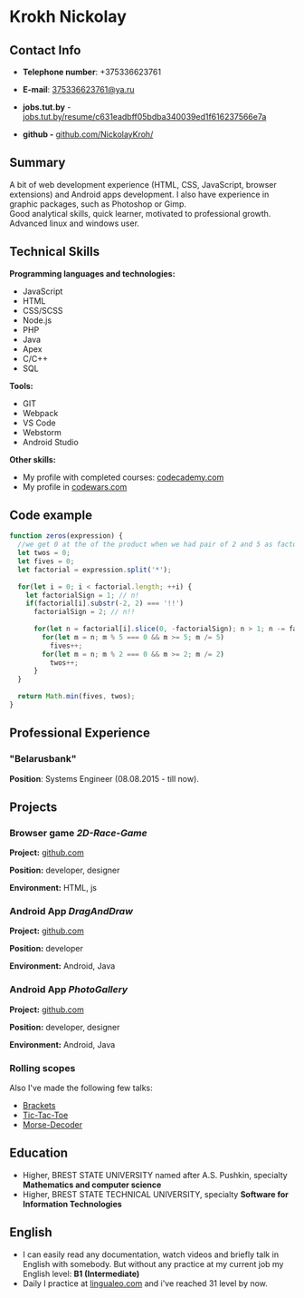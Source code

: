 # **Krokh Nickolay**


## **Contact Info**

- **Telephone number**: +375336623761 

- **E-mail**: [375336623761@ya.ru](mailto:375336623761@ya.ru)

- **jobs.tut.by** - [jobs.tut.by/resume/c631eadbff05bdba340039ed1f616237566e7a](https://brest.jobs.tut.by/resume/c631eadbff05bdba340039ed1f616237566e7a)

- **github -** [github.com/NickolayKroh/](https://github.com/NickolayKroh/)


## **Summary**

A bit of web development experience (HTML, CSS, JavaScript, browser extensions) and Android apps development. I also have experience in graphic packages, such as Photoshop or Gimp.  
Good analytical skills, quick learner, motivated to professional growth.
Advanced linux and windows user.


## **Technical Skills**

**Programming languages and technologies:**
- JavaScript 
- HTML
- CSS/SCSS
- Node.js
- PHP
- Java
- Apex
- C/C++
- SQL

**Tools:** 
- GIT
- Webpack
- VS Code
- Webstorm
- Android Studio

**Other skills:**
- My profile with completed courses: [codecademy.com](https://www.codecademy.com/profiles/0239390839)
- My profile in [codewars.com](https://www.codewars.com/users/NickolayKroh)


## **Code example**
```javascript
function zeros(expression) {
  //we get 0 at the of the product when we had pair of 2 and 5 as factors
  let twos = 0;
  let fives = 0;
  let factorial = expression.split('*');
  
  for(let i = 0; i < factorial.length; ++i) {
    let factorialSign = 1; // n!
    if(factorial[i].substr(-2, 2) === '!!')
      factorialSign = 2; // n!!
      
      for(let n = factorial[i].slice(0, -factorialSign); n > 1; n -= factorialSign) {
        for(let m = n; m % 5 === 0 && m >= 5; m /= 5)
          fives++;
        for(let m = n; m % 2 === 0 && m >= 2; m /= 2)
          twos++;
      }
  }
  
  return Math.min(fives, twos);
} 
```


## **Professional Experience**

###  "Belarusbank"
   
**Position**: Systems Engineer (08.08.2015 - till now).


## **Projects**

### Browser game *2D-Race-Game*

**Project:** [github.com](https://github.com/NickolayKroh/2D-Race-Game)

**Position:** developer, designer

**Environment:** HTML, js


### Android App *DragAndDraw*

**Project:** [github.com](https://github.com/NickolayKroh/DragAndDraw)

**Position:** developer

**Environment:** Android, Java


### Android App *PhotoGallery*

**Project:** [github.com](https://github.com/NickolayKroh/PhotoGallery)

**Position:** developer,  designer

**Environment:** Android, Java


### Rolling scopes

Also I've made the following few talks:

- [Brackets](https://github.com/NickolayKroh/brackets)
- [Tic-Tac-Toe](https://github.com/NickolayKroh/tic-tac-toe)
- [Morse-Decoder](https://github.com/NickolayKroh/morse-decoder)


## **Education**

-   Higher, BREST STATE UNIVERSITY named after A.S. Pushkin, specialty **Mathematics and computer science**
-   Higher, BREST STATE TECHNICAL UNIVERSITY, specialty **Software for Information Technologies**


## **English**
    
-   I can easily read any documentation, watch videos and briefly talk in English with somebody. But without any practice at my current job my English level:  **B1 (Intermediate)**
- Daily I practice at [lingualeo.com](https://lingualeo.com/) and i've reached 31 level by now.
